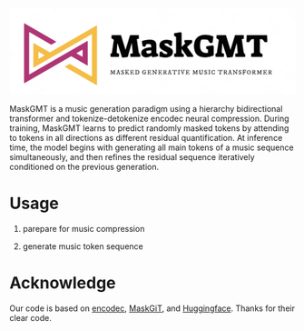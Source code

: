 <p align="center">
     <img src="figures/logo.png" alt="Edited cases" width = "600">
     <br/>
</p>


MaskGMT is a music generation paradigm using a hierarchy bidirectional transformer and tokenize-detokenize encodec neural compression. 
During training, MaskGMT learns to predict randomly masked tokens by attending to tokens in all directions as different residual quantification. 
At inference time, the model begins with generating all main tokens of a music sequence simultaneously, and then refines the residual sequence iteratively conditioned on the previous generation. 

# Usage

1. parepare for music compression 

2. generate music token sequence 


# Acknowledge 

Our code is based on [encodec](https://github.com/facebookresearch/encodec), [MaskGiT](https://github.com/lucidrains/muse-maskgit-pytorch), and [Huggingface](https://github.com/huggingface/transformers). Thanks for their clear code. 
